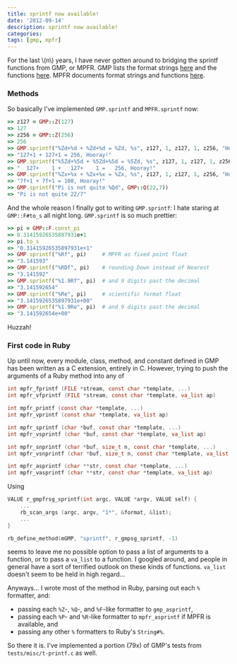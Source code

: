 ```yaml
---
title: sprintf now available!
date: '2012-09-14'
description: sprintf now available!
categories:
tags: [gmp, mpfr]
---
```


For the last \\(n\\) years, I have never gotten around to bridging the sprintf functions from GMP, or MPFR. GMP lists the format strings [here](http://gmplib.org/manual/Formatted-Output-Strings.html#Formatted-Output-Strings) and the functions [here](http://gmplib.org/manual/Formatted-Output-Functions.html#Formatted-Output-Functions). MPFR documents format strings and functions [here](http://www.mpfr.org/mpfr-current/mpfr.html#Formatted-Output-Functions).

### Methods

So basically I've implemented `GMP.sprintf` and `MPFR.sprintf` now:

```ruby
>> z127 = GMP::Z(127)
=> 127
>> z256 = GMP::Z(256)
=> 256
>> GMP.sprintf("%Zd+%d + %Zd+%d = %Zd, %s", z127, 1, z127, 1, z256, "Hooray!")
=> "127+1 + 127+1 = 256, Hooray!"
>> GMP.sprintf("%5Zd+%5d + %5Zd+%5d = %5Zd, %s", z127, 1, z127, 1, z256, "Hooray!")
=> "  127+    1 +   127+    1 =   256, Hooray!"
>> GMP.sprintf("%Zx+%x + %Zx+%x = %Zx, %s", z127, 1, z127, 1, z256, "Hooray!")
=> "7f+1 + 7f+1 = 100, Hooray!"
>> GMP.sprintf("Pi is not quite %Qd", GMP::Q(22,7))
=> "Pi is not quite 22/7"
```

And the whole reason I finally got to writing `GMP.sprintf`: I hate staring at `GMP::F#to_s` all night long. `GMP.sprintf` is so much prettier:

```ruby
>> pi = GMP::F.const_pi
=> 0.31415926535897931e+1
>> pi.to_s
=> "0.31415926535897931e+1"
>> GMP.sprintf("%Rf", pi)     # MPFR as fixed point float
=> "3.141593"
>> GMP.sprintf("%RDf", pi)    # rounding Down instead of Nearest
=> "3.141592"
>> GMP.sprintf("%1.9Rf", pi)  # and 9 digits past the decimal
=> "3.141592654"
>> GMP.sprintf("%Re", pi)     # scientific format float
=> "3.1415926535897931e+00"
>> GMP.sprintf("%1.9Re", pi)  # and 9 digits past the decimal
=> "3.141592654e+00"
```

Huzzah!

### First code in Ruby

Up until now, every module, class, method, and constant defined in GMP has been written as a C extension, entirely in C. However, trying to push the arguments of a Ruby method into any of

```c
int mpfr_fprintf (FILE *stream, const char *template, ...)
int mpfr_vfprintf (FILE *stream, const char *template, va_list ap)

int mpfr_printf (const char *template, ...)
int mpfr_vprintf (const char *template, va_list ap)

int mpfr_sprintf (char *buf, const char *template, ...)
int mpfr_vsprintf (char *buf, const char *template, va_list ap)

int mpfr_snprintf (char *buf, size_t n, const char *template, ...)
int mpfr_vsnprintf (char *buf, size_t n, const char *template, va_list ap)

int mpfr_asprintf (char **str, const char *template, ...)
int mpfr_vasprintf (char **str, const char *template, va_list ap)
```

Using

```c
VALUE r_gmpfrsg_sprintf(int argc, VALUE *argv, VALUE self) {
    ...
    rb_scan_args (argc, argv, "1*", &format, &list);
    ...
}

rb_define_method(mGMP, "sprintf", r_gmpsg_sprintf, -1)
```

seems to leave me no possible option to pass a list of arguments to a function, or to pass a `va_list` to a function. I googled around, and people in general have a sort of terrified outlook on these kinds of functions. `va_list` doesn't seem to be held in high regard...

Anyways... I wrote most of the method in Ruby, parsing out each `%` formatter, and:

* passing each `%Z`-, `%Q`-, and `%F`-like formatter to `gmp_asprintf`,
* passing each `%P`- and `%R`-like formatter to `mpfr_asprintf` if MPFR is available, and
* passing any other `%` formatters to Ruby's `String#%`.

So there it is. I've implemented a portion (79x) of GMP's tests from `tests/misc/t-printf.c` as well.
